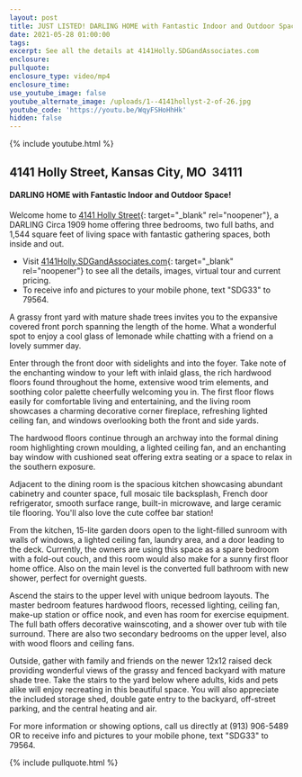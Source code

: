 ```yaml
---
layout: post
title: JUST LISTED! DARLING HOME with Fantastic Indoor and Outdoor Space!
date: 2021-05-28 01:00:00
tags:
excerpt: See all the details at 4141Holly.SDGandAssociates.com
enclosure:
pullquote:
enclosure_type: video/mp4
enclosure_time:
use_youtube_image: false
youtube_alternate_image: /uploads/1--4141hollyst-2-of-26.jpg
youtube_code: 'https://youtu.be/WqyFSHoHhHk'
hidden: false
---
```

{% include youtube.html %}

## 4141 Holly Street, Kansas City, MO&nbsp; 34111

#### DARLING HOME with Fantastic Indoor and Outdoor Space\!

Welcome home to [4141 Holly Street](http://4141Holly.SDGandAssociates.com){: target="_blank" rel="noopener"}, a DARLING Circa 1909 home offering three bedrooms, two full baths, and 1,544 square feet of living space with fantastic gathering spaces, both inside and out.

* Visit [4141Holly.SDGandAssociates.com](http://4141Holly.SDGandAssociates.com){: target="_blank" rel="noopener"} to see all the details, images, virtual tour and current pricing.
* To receive info and pictures to your mobile phone, text "SDG33" to 79564.

A grassy front yard with mature shade trees invites you to the expansive covered front porch spanning the length of the home. What a wonderful spot to enjoy a cool glass of lemonade while chatting with a friend on a lovely summer day.

Enter through the front door with sidelights and into the foyer. Take note of the enchanting window to your left with inlaid glass, the rich hardwood floors found throughout the home, extensive wood trim elements, and soothing color palette cheerfully welcoming you in. The first floor flows easily for comfortable living and entertaining, and the living room showcases a charming decorative corner fireplace, refreshing lighted ceiling fan, and windows overlooking both the front and side yards.

The hardwood floors continue through an archway into the formal dining room highlighting crown moulding, a lighted ceiling fan, and an enchanting bay window with cushioned seat offering extra seating or a space to relax in the southern exposure.

Adjacent to the dining room is the spacious kitchen showcasing abundant cabinetry and counter space, full mosaic tile backsplash, French door refrigerator, smooth surface range, built-in microwave, and large ceramic tile flooring. You'll also love the cute coffee bar station\!

From the kitchen, 15-lite garden doors open to the light-filled sunroom with walls of windows, a lighted ceiling fan, laundry area, and a door leading to the deck. Currently, the owners are using this space as a spare bedroom with a fold-out couch, and this room would also make for a sunny first floor home office. Also on the main level is the converted full bathroom with new shower, perfect for overnight guests.

Ascend the stairs to the upper level with unique bedroom layouts. The master bedroom features hardwood floors, recessed lighting, ceiling fan, make-up station or office nook, and even has room for exercise equipment. The full bath offers decorative wainscoting, and a shower over tub with tile surround. There are also two secondary bedrooms on the upper level, also with wood floors and ceiling fans.

Outside, gather with family and friends on the newer 12x12 raised deck providing wonderful views of the grassy and fenced backyard with mature shade tree. Take the stairs to the yard below where adults, kids and pets alike will enjoy recreating in this beautiful space. You will also appreciate the included storage shed, double gate entry to the backyard, off-street parking, and the central heating and air.

For more information or showing options, call us directly at (913) 906-5489 OR to receive info and pictures to your mobile phone, text "SDG33" to 79564.

{% include pullquote.html %}
